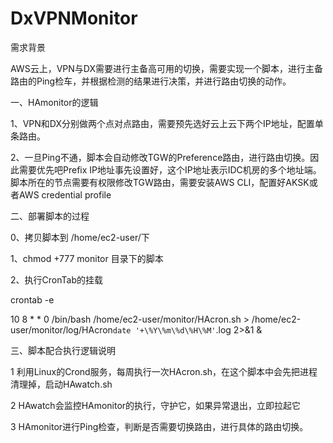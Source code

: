 # DxVPNMonitor

需求背景

AWS云上，VPN与DX需要进行主备高可用的切换，需要实现一个脚本，进行主备路由的Ping检车，并根据检测的结果进行决策，并进行路由切换的动作。

一、HAmonitor的逻辑

1、VPN和DX分别做两个点对点路由，需要预先选好云上云下两个IP地址，配置单条路由。

2、一旦Ping不通，脚本会自动修改TGW的Preference路由，进行路由切换。因此需要优先吧Prefix IP地址事先设置好，这个IP地址表示IDC机房的多个地址端。脚本所在的节点需要有权限修改TGW路由，需要安装AWS CLI，配置好AKSK或者AWS credential profile

二、部署脚本的过程

0、拷贝脚本到 /home/ec2-user/下

1、chmod +777 monitor 目录下的脚本

2、执行CronTab的挂载

crontab -e

10 8 * * 0 /bin/bash /home/ec2-user/monitor/HAcron.sh > /home/ec2-user/monitor/log/HAcron`date '+\%Y\%m\%d\%H\%M'`.log 2>&1 &


三、脚本配合执行逻辑说明

1 利用Linux的Crond服务，每周执行一次HAcron.sh，在这个脚本中会先把进程清理掉，启动HAwatch.sh

2 HAwatch会监控HAmonitor的执行，守护它，如果异常退出，立即拉起它

3 HAmonitor进行Ping检查，判断是否需要切换路由，进行具体的路由切换。


